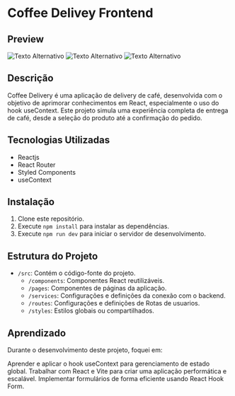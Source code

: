 # Coffee Delivey Frontend



## Preview

<img src="https://i.imgur.com/dWhXoQ7.png" alt="Texto Alternativo">


<img src="https://i.imgur.com/QXXFMPV.png" alt="Texto Alternativo">

<img src="https://i.imgur.com/lChVTBw.png" alt="Texto Alternativo">




## Descrição
Coffee Delivery é uma aplicação de delivery de café, desenvolvida com o objetivo de aprimorar conhecimentos em React, especialmente o uso do hook useContext. Este projeto simula uma experiência completa de entrega de café, desde a seleção do produto até a confirmação do pedido.

## Tecnologias Utilizadas
- Reactjs
- React Router 
- Styled Components
- useContext

## Instalação
1. Clone este repositório.
2. Execute `npm install` para instalar as dependências.
3. Execute `npm run dev` para iniciar o servidor de desenvolvimento.

## Estrutura do Projeto
- `/src`: Contém o código-fonte do projeto.
  - `/components`: Componentes React reutilizáveis.
  - `/pages`: Componentes de páginas da aplicação.
  - `/services`: Configurações e definições da conexão com o backend.
  -  `/routes`: Configurações e definições de Rotas de usuarios.
  - `/styles`: Estilos globais ou compartilhados.


## Aprendizado

Durante o desenvolvimento deste projeto, foquei em:

Aprender e aplicar o hook useContext para gerenciamento de estado global.
Trabalhar com React e Vite para criar uma aplicação performática e escalável.
Implementar formulários de forma eficiente usando React Hook Form.



